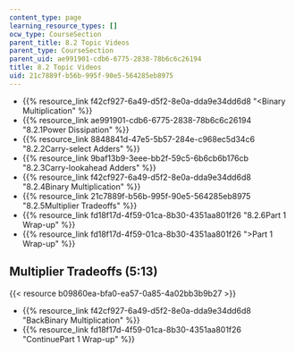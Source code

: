 ```yaml
---
content_type: page
learning_resource_types: []
ocw_type: CourseSection
parent_title: 8.2 Topic Videos
parent_type: CourseSection
parent_uid: ae991901-cdb6-6775-2838-78b6c6c26194
title: 8.2 Topic Videos
uid: 21c7889f-b56b-995f-90e5-564285eb8975
---
```


*   {{% resource_link f42cf927-6a49-d5f2-8e0a-dda9e34dd6d8 "\<Binary Multiplication" %}}
*   {{% resource_link ae991901-cdb6-6775-2838-78b6c6c26194 "8.2.1Power Dissipation" %}}
*   {{% resource_link 8848841d-47e5-5b57-284e-c968ec5d34c6 "8.2.2Carry-select Adders" %}}
*   {{% resource_link 9baf13b9-3eee-bb2f-59c5-6b6cb6b176cb "8.2.3Carry-lookahead Adders" %}}
*   {{% resource_link f42cf927-6a49-d5f2-8e0a-dda9e34dd6d8 "8.2.4Binary Multiplication" %}}
*   {{% resource_link 21c7889f-b56b-995f-90e5-564285eb8975 "8.2.5Multiplier Tradeoffs" %}}
*   {{% resource_link fd18f17d-4f59-01ca-8b30-4351aa801f26 "8.2.6Part 1 Wrap-up" %}}
*   {{% resource_link fd18f17d-4f59-01ca-8b30-4351aa801f26 "\>Part 1 Wrap-up" %}}

Multiplier Tradeoffs (5:13)
---------------------------

{{< resource b09860ea-bfa0-ea57-0a85-4a02bb3b9b27 >}}

*   {{% resource_link f42cf927-6a49-d5f2-8e0a-dda9e34dd6d8 "BackBinary Multiplication" %}}
*   {{% resource_link fd18f17d-4f59-01ca-8b30-4351aa801f26 "ContinuePart 1 Wrap-up" %}}